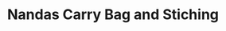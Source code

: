 ---
title: "Nandas Carry Bag and Stiching"
url: /kollam/nandas-carry-bag-and-stiching/
shop: tailor
---